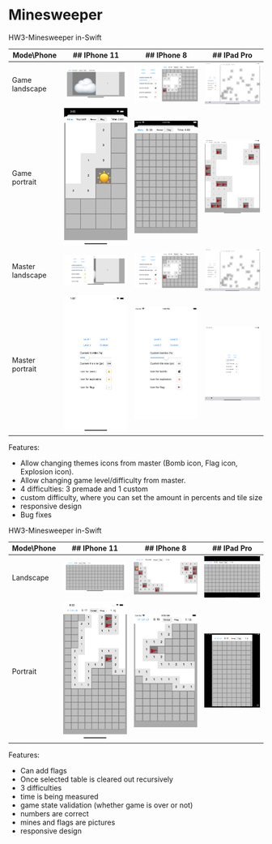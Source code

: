 # Minesweeper

HW3-Minesweeper in-Swift

| Mode\Phone | ## IPhone 11                        | ## IPhone 8                       | ## IPad Pro                      |
|------------|-------------------------------------|-----------------------------------|----------------------------------|
| Game landscape  | ![Landscape iphone 11](HW4%20pictures/Iphone10game_land.png) | ![Landscape iphone 8](HW4%20pictures/Iphone8_game.png) | ![Landscape iPad](HW4%20pictures/Ipad_game_land.png) |
| Game portrait   | ![Portrait iphone 11](HW4%20pictures/Iphone10game_portrait.png)  | ![Portrait iphone 8](HW4%20pictures/Iphone8_game_portrait.png)  | ![Portrait iPad](HW4%20pictures/Ipad_game_portrait.png)  |
| Master landscape| ![Landscape iphone 11](HW4%20pictures/Iphone10master_landscape.png)  | ![Landscape iphone 8](HW4%20pictures/Iphone8_game.png)  | ![Landscape iPad](HW4%20pictures/Ipad_game_land.png)  |
| Master portrait | ![Portrait iphone 11](HW4%20pictures/Iphone10master_portrait.png)  | ![Portrait iphone 8](HW4%20pictures/Iphone8_master.png)  | ![Portrait iPad](HW4%20pictures/Ipad_master_portrait.png)  |


Features: 
* Allow changing themes icons from master (Bomb icon, Flag icon, Explosion icon).
* Allow changing game level/difficulty from master.
* 4 difficulties: 3 premade and 1 custom
* custom difficulty, where you can set the amount in percents and tile size
* responsive design
* Bug fixes

HW3-Minesweeper in-Swift

| Mode\Phone | ## IPhone 11                        | ## IPhone 8                       | ## IPad Pro                      |
|------------|-------------------------------------|-----------------------------------|----------------------------------|
| Landscape  | ![Landscape iphone 11](HW3%20pictures/11_land.png) | ![Landscape iphone 8](HW3%20pictures/8_land.png) | ![Landscape iPad](HW3%20pictures/ipad_land.png) |
| Portrait   | ![Portrait iphone 11](HW3%20pictures/11_port.png)  | ![Portrait iphone 8](HW3%20pictures/8_port.png)  | ![Portrait iPad](HW3%20pictures/ipad_port.png)  |

Features: 
* Can add flags
* Once selected table is cleared out recursively
* 3 difficulties
* time is being measured
* game state validation (whether game is over or not)
* numbers are correct
* mines and flags are pictures 
* responsive design